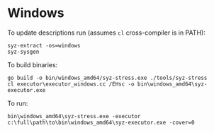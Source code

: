 # Windows

To update descriptions run (assumes `cl` cross-compiler is in PATH):
```
syz-extract -os=windows
syz-sysgen
```

To build binaries:
```
go build -o bin/windows_amd64/syz-stress.exe ./tools/syz-stress
cl executor\executor_windows.cc /EHsc -o bin\windows_amd64\syz-executor.exe
```

To run:
```
bin\windows_amd64\syz-stress.exe -executor c:\full\path\to\bin\windows_amd64\syz-executor.exe -cover=0
```